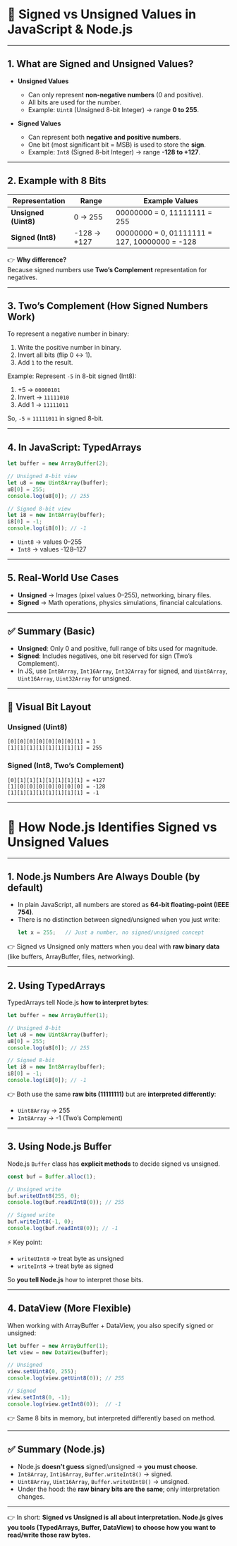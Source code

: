 # 🔹 Signed vs Unsigned Values in JavaScript & Node.js

---

## 1. What are Signed and Unsigned Values?
- **Unsigned Values**  
  - Can only represent **non-negative numbers** (0 and positive).  
  - All bits are used for the number.  
  - Example: `Uint8` (Unsigned 8-bit Integer) → range **0 to 255**.

- **Signed Values**  
  - Can represent both **negative and positive numbers**.  
  - One bit (most significant bit = MSB) is used to store the **sign**.  
  - Example: `Int8` (Signed 8-bit Integer) → range **-128 to +127**.

---

## 2. Example with 8 Bits
| Representation       | Range       | Example Values |
|----------------------|-------------|----------------|
| **Unsigned (Uint8)** | 0 → 255     | 00000000 = 0, 11111111 = 255 |
| **Signed (Int8)**    | -128 → +127 | 00000000 = 0, 01111111 = 127, 10000000 = -128 |

👉 **Why difference?**  
Because signed numbers use **Two’s Complement** representation for negatives.

---

## 3. Two’s Complement (How Signed Numbers Work)
To represent a negative number in binary:  
1. Write the positive number in binary.  
2. Invert all bits (flip 0 ↔ 1).  
3. Add `1` to the result.  

Example: Represent `-5` in 8-bit signed (Int8):
1. +5 → `00000101`  
2. Invert → `11111010`  
3. Add 1 → `11111011`  

So, `-5` = `11111011` in signed 8-bit.

---

## 4. In JavaScript: TypedArrays
```js
let buffer = new ArrayBuffer(2);

// Unsigned 8-bit view
let u8 = new Uint8Array(buffer);
u8[0] = 255;
console.log(u8[0]); // 255

// Signed 8-bit view
let i8 = new Int8Array(buffer);
i8[0] = -1;
console.log(i8[0]); // -1
```

- `Uint8` → values 0–255  
- `Int8` → values -128–127  

---

## 5. Real-World Use Cases
- **Unsigned** → Images (pixel values 0–255), networking, binary files.  
- **Signed** → Math operations, physics simulations, financial calculations.  

---

## ✅ Summary (Basic)
- **Unsigned**: Only 0 and positive, full range of bits used for magnitude.  
- **Signed**: Includes negatives, one bit reserved for sign (Two’s Complement).  
- In JS, use `Int8Array`, `Int16Array`, `Int32Array` for signed, and `Uint8Array`, `Uint16Array`, `Uint32Array` for unsigned.  

---

## 🔹 Visual Bit Layout
### Unsigned (Uint8)
```
[0][0][0][0][0][0][0][1] = 1
[1][1][1][1][1][1][1][1] = 255
```

### Signed (Int8, Two’s Complement)
```
[0][1][1][1][1][1][1][1] = +127
[1][0][0][0][0][0][0][0] = -128
[1][1][1][1][1][1][1][1] = -1
```

---

# 🔹 How Node.js Identifies Signed vs Unsigned Values

---

## 1. Node.js Numbers Are Always Double (by default)
- In plain JavaScript, all numbers are stored as **64-bit floating-point (IEEE 754)**.  
- There is no distinction between signed/unsigned when you just write:
  ```js
  let x = 255;   // Just a number, no signed/unsigned concept
  ```

👉 Signed vs Unsigned only matters when you deal with **raw binary data** (like buffers, ArrayBuffer, files, networking).

---

## 2. Using TypedArrays
TypedArrays tell Node.js **how to interpret bytes**:

```js
let buffer = new ArrayBuffer(1);

// Unsigned 8-bit
let u8 = new Uint8Array(buffer);
u8[0] = 255;
console.log(u8[0]); // 255

// Signed 8-bit
let i8 = new Int8Array(buffer);
i8[0] = -1;
console.log(i8[0]); // -1
```

👉 Both use the same **raw bits (11111111)** but are **interpreted differently**:
- `Uint8Array` → 255  
- `Int8Array` → -1 (Two’s Complement)

---

## 3. Using Node.js Buffer
Node.js `Buffer` class has **explicit methods** to decide signed vs unsigned.

```js
const buf = Buffer.alloc(1);

// Unsigned write
buf.writeUInt8(255, 0);
console.log(buf.readUInt8(0)); // 255

// Signed write
buf.writeInt8(-1, 0);
console.log(buf.readInt8(0)); // -1
```

⚡ Key point:  
- `writeUInt8` → treat byte as unsigned  
- `writeInt8` → treat byte as signed  

So **you tell Node.js** how to interpret those bits.

---

## 4. DataView (More Flexible)
When working with ArrayBuffer + DataView, you also specify signed or unsigned:

```js
let buffer = new ArrayBuffer(1);
let view = new DataView(buffer);

// Unsigned
view.setUint8(0, 255);
console.log(view.getUint8(0)); // 255

// Signed
view.setInt8(0, -1);
console.log(view.getInt8(0));  // -1
```

👉 Same 8 bits in memory, but interpreted differently based on method.

---

## ✅ Summary (Node.js)
- Node.js **doesn’t guess** signed/unsigned → **you must choose**.  
- `Int8Array`, `Int16Array`, `Buffer.writeInt8()` → signed.  
- `Uint8Array`, `Uint16Array`, `Buffer.writeUInt8()` → unsigned.  
- Under the hood: the **raw binary bits are the same**; only interpretation changes.  

---

👉 In short: **Signed vs Unsigned is all about interpretation. Node.js gives you tools (TypedArrays, Buffer, DataView) to choose how you want to read/write those raw bytes.**
